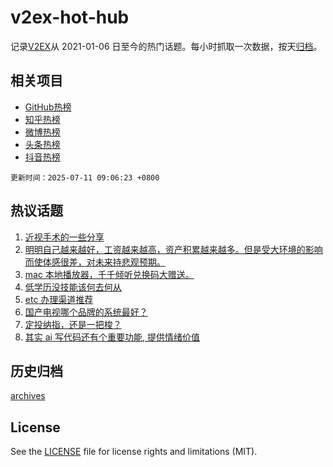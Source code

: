 # v2ex-hot-hub

 记录[V2EX](https://www.v2ex.com/)从 2021-01-06 日至今的热门话题。每小时抓取一次数据，按天[归档](archives)。
 
 ## 相关项目

- [GitHub热榜](https://github.com/lonnyzhang423/github-hot-hub)
- [知乎热榜](https://github.com/lonnyzhang423/zhihu-hot-hub)
- [微博热榜](https://github.com/lonnyzhang423/weibo-hot-hub)
- [头条热榜](https://github.com/lonnyzhang423/toutiao-hot-hub)
- [抖音热榜](https://github.com/lonnyzhang423/douyin-hot-hub)


 `更新时间：2025-07-11 09:06:23 +0800`

## 热议话题

1. [近视手术的一些分享](https://www.v2ex.com/t/1144188)
1. [明明自己越来越好，工资越来越高，资产积累越来越多。但是受大环境的影响而使体感很差，对未来持悲观预期。](https://www.v2ex.com/t/1144164)
1. [mac 本地播放器，千千倾听兑换码大赠送。](https://www.v2ex.com/t/1144307)
1. [低学历没技能该何去何从](https://www.v2ex.com/t/1144238)
1. [etc 办理渠道推荐](https://www.v2ex.com/t/1144154)
1. [国产电视哪个品牌的系统最好？](https://www.v2ex.com/t/1144288)
1. [定投纳指，还是一把梭？](https://www.v2ex.com/t/1144169)
1. [其实 ai 写代码还有个重要功能, 提供情绪价值](https://www.v2ex.com/t/1144209)

## 历史归档

[archives](archives)

## License

See the [LICENSE](LICENSE) file for license rights and limitations (MIT).
